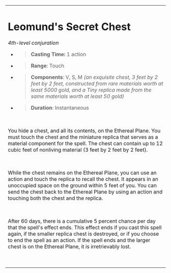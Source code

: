 <table><tbody><tr class="odd"><td><h1 id="leomunds-secret-chest"><strong>Leomund's Secret Chest</strong></h1><p><em>4th-level conjuration</em></p><ul><li><blockquote><p><strong>Casting Time:</strong> 1 action</p></blockquote></li><li><blockquote><p><strong>Range</strong>: Touch</p></blockquote></li><li><blockquote><p><strong>Components</strong>: V, S, M <em>(an exquisite chest, 3 feet by 2 feet by 2 feet, constructed from rare materials worth at least 5000 gold, and a Tiny replica made from the same materials worth at least 50 gold)</em></p></blockquote></li><li><blockquote><p><strong>Duration</strong>: Instantaneous</p></blockquote></li></ul><p> </p><p>You hide a chest, and all its contents, on the Ethereal Plane. You must touch the chest and the miniature replica that serves as a material component for the spell. The chest can contain up to 12 cubic feet of nonliving material (3 feet by 2 feet by 2 feet).</p><p> </p><p>While the chest remains on the Ethereal Plane, you can use an action and touch the replica to recall the chest. It appears in an unoccupied space on the ground within 5 feet of you. You can send the chest back to the Ethereal Plane by using an action and touching both the chest and the replica.</p><p> </p><p>After 60 days, there is a cumulative 5 percent chance per day that the spell's effect ends. This effect ends if you cast this spell again, if the smaller replica chest is destroyed, or if you choose to end the spell as an action. If the spell ends and the larger chest is on the Ethereal Plane, it is irretrievably lost.</p><p> </p></td></tr></tbody></table>